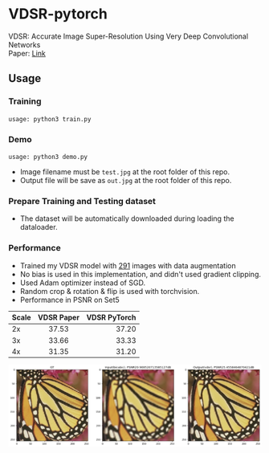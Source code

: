 # VDSR-pytorch
VDSR: Accurate Image Super-Resolution Using Very Deep Convolutional Networks  
Paper: [Link](https://cv.snu.ac.kr/research/VDSR/VDSR_CVPR2016.pdf)

## Usage
### Training
```
usage: python3 train.py
```
### Demo
```
usage: python3 demo.py
```
- Image filename must be `test.jpg` at the root folder of this repo.
- Output file will be save as `out.jpg` at the root folder of this repo.

### Prepare Training and Testing dataset
  - The dataset will be automatically downloaded during loading the dataloader.
  
### Performance
  - Trained my VDSR model with [291](https://drive.google.com/open?id=1Rt3asDLuMgLuJvPA1YrhyjWhb97Ly742) images with data augmentation
  - No bias is used in this implementation, and didn't used gradient clipping.
  - Used Adam optimizer instead of SGD.
  - Random crop & rotation & flip is used with torchvision.
  - Performance in PSNR on Set5
  
| Scale        | VDSR Paper          | VDSR PyTorch|
| ------------- |:-------------:| -----:|
| 2x      | 37.53      | 37.20 |
| 3x      | 33.66      | 33.33|
| 4x      | 31.35      | 31.20 |

<p>
  <img src='result.png'/>
</p>
